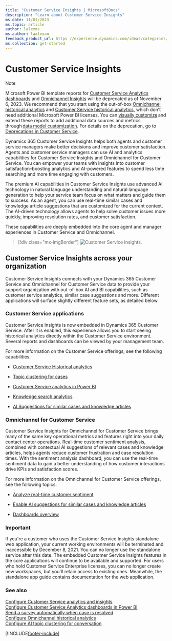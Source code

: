 ```yaml
---
title: "Customer Service Insights | MicrosoftDocs"
description: "Learn about Customer Service Insights"
ms.date: 11/01/2023
ms.topic: article
author: lalexms
ms.author: laalexan
feedback_product_url: https //experience.dynamics.com/ideas/categories/list/?category=a7f4a807-de3b-eb11-a813-000d3a579c38&forum=b68e50a6-88d9-e811-a96b-000d3a1be7ad
ms.collection: get-started
---
```


# Customer Service Insights

> [!NOTE]
> Microsoft Power BI template reports for [Customer Service Analytics dashboards](configure-customer-service-analytics-dashboard.md) and [Omnichannel Insights](configure-historical-sentiment-dashboard-supervisor.md) will be deprecated as of November 6, 2023. We recommend that you start using the out-of-box [Omnichannel historical analytics](../use/omnichannel-analytics-insights.md) and [Customer Service historical analytics](../use/customer-service-analytics-insights-csh.md), which don’t need additional Microsoft Power BI licenses. You can [visually customize](../use/customize-reports.md) and extend these reports to add additional data sources and metrics through [data model customization](model-../use/customize-reports.md). For details on the deprecation, go to [Deprecations in Customer Service](deprecations-customer-service.md).


Dynamics 365 Customer Service Insights helps both agents and customer service managers make better decisions and improve customer satisfaction. Agents and customer service managers can use AI and analytics capabilities for Customer Service Insights and Omnichannel for Customer Service. You can empower your teams with insights into customer satisfaction–boosting analytics and AI-powered features to spend less time searching and more time engaging with customers.

The premium AI capabilities in Customer Service Insights use advanced AI technology in natural language understanding and natural language generation to help your service team focus on what matters and guide them to success. As an agent, you can use real-time similar cases and knowledge article suggestions that are customized for the current context. The AI-driven technology allows agents to help solve customer issues more quickly, improving resolution rates, and customer satisfaction. 

These capabilities are deeply embedded into the core agent and manager experiences in Customer Service and Omnichannel. 

> [!div class="mx-imgBorder"]
>![Customer Service Insights.](../media/customer-service-insights.png "Customer Service Insights")

## Customer Service Insights across your organization

Customer Service Insights connects with your Dynamics 365 Customer Service and Omnichannel for Customer Service data to provide your support organization with out-of-box AI and BI capabilities, such as customer service analytics, similar case suggestions and more. Different applications will surface slightly different feature sets, as detailed below.

### Customer Service applications

Customer Service Insights is now embedded in Dynamics 365 Customer Service. After it is enabled, this experience allows you to start seeing historical analytics directly within the Customer Service environment. Several reports and dashboards can be viewed by your management team.

For more information on the Customer Service offerings, see the following capabilities.

- [Customer Service Historical analytics](../administer/configure-cs-historical-analytics-csh.md)

- [Topic clustering for cases](../administer/configure-topics-clustering-cases-cs.md)

- [Customer Service analytics in Power BI](configure-customer-service-analytics-dashboard.md)

- [Knowledge search analytics](../administer/enable-knowledge-search-insights.md)

- [AI Suggestions for similar cases and knowledge articles](../administer/csw-enable-ai-suggested-cases-knowledge-articles.md)

### Omnichannel for Customer Service

Customer Service Insights for Omnichannel for Customer Service brings many of the same key operational metrics and features right into your daily contact center operations. Real-time customer sentiment analysis, combined with contextual AI suggestions of relevant cases and knowledge articles, helps agents reduce customer frustration and case resolution times. With the sentiment analysis dashboard, you can use the real-time sentiment data to gain a better understanding of how customer interactions drive KPIs and satisfaction scores.

For more information on the Omnichannel for Customer Service offerings, see the following topics.

- [Analyze real-time customer sentiment](../administer/enable-sentiment-analysis.md)

- [Enable AI suggestions for similar cases and knowledge articles](../administer/csw-enable-ai-suggested-cases-knowledge-articles.md)

- [Dashboards overview](../use/customer-service-analytics-insights-csh.md)

### Important

If you're a customer who uses the Customer Service Insights standalone web application, your current working environments will be terminated and inaccessible by December 8, 2021. You can no longer use the standalone service after this date. The embedded Customer Service Insights features in the core applications will continue to be available and supported. For users who hold Customer Service Enterprise licenses, you can no longer create new workspaces, but you'll retain access to existing ones. Meanwhile, the standalone app guide contains documentation for the web application.

### See also

[Configure Customer Service analytics and insights](configure-../use/customer-service-analytics-insights-csh.md) <br>
[Configure Customer Service Analytics dashboards in Power BI](configure-customer-service-analytics-dashboard.md) <br>
[Send a survey automatically when case is resolved](https://go.microsoft.com/fwlink/p/?linkid=2153819) <br>
[Configure Omnichannel historical analytics](../administer/oc-historical-analytics-reports.md) <br>
[Configure AI topic clustering for conversation](../administer/ai-topic-clustering-conversations.md)

[!INCLUDE[footer-include](../../includes/footer-banner.md)]
